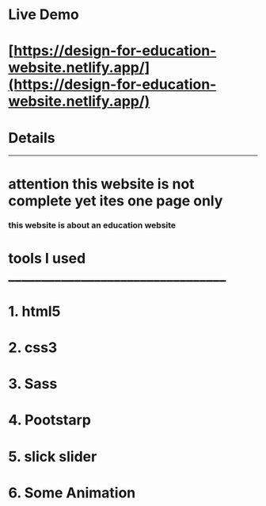 

# Live Demo

# [https://design-for-education-website.netlify.app/](https://design-for-education-website.netlify.app/)




# __Details__

***
# attention  this website is not complete yet ites one page only

### this website is about an education website 



 # tools I used _________________________________

# 1. html5
# 2. css3
# 3. Sass
# 4. Pootstarp
# 5. slick slider
# 6. Some Animation  

     
  



